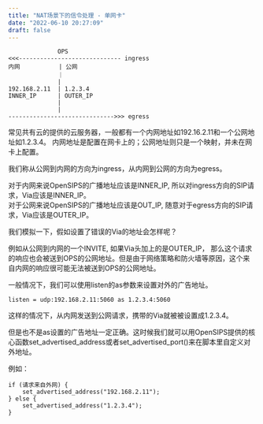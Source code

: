 ```yaml
---
title: "NAT场景下的信令处理 - 单网卡"
date: "2022-06-10 20:27:09"
draft: false
---
```

```
              OPS
<<<----------------------------- ingress
内网           | 公网
              ｜
              |
192.168.2.11  | 1.2.3.4
INNER_IP      | OUTER_IP
              |
              |
------------------------------>>> egress
```

常见共有云的提供的云服务器，一般都有一个内网地址如192.16.2.11和一个公网地址如1.2.3.4。 内网地址是配置在网卡上的；公网地址则只是一个映射，并未在网卡上配置。

我们称从公网到内网的方向为ingress，从内网到公网的方向为egress。

对于内网来说OpenSIPS的广播地址应该是INNER_IP,  所以对ingress方向的SIP请求，Via应该是INNER_IP。<br />对于公网来说OpenSIPS的广播地址应该是OUT_IP,  随意对于egress方向的SIP请求，Via应该是OUTER_IP。

我们模拟一下，假如设置了错误的Via的地址会怎样呢？

例如从公网到内网的一个INVITE,  如果Via头加上的是OUTER_IP， 那么这个请求的响应也会被送到OPS的公网地址。但是由于网络策略和防火墙等原因，这个来自内网的响应很可能无法被送到OPS的公网地址。

一般情况下，我们可以使用listen的as参数来设置对外的广告地址。

```
listen = udp:192.168.2.11:5060 as 1.2.3.4:5060
```

这样的情况下，从内网发送到公网请求，携带的Via就被被设置成1.2.3.4。

但是也不是as设置的广告地址一定正确。这时候我们就可以用OpenSIPS提供的核心函数set_advertised_address或者set_advertised_port()来在脚本里自定义对外地址。

例如：

```
if (请求来自外网) {
    set_advertised_address("192.168.2.11");
} else {
    set_advertised_address("1.2.3.4");
}
```

